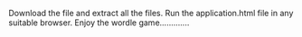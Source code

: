 Download the file and extract all the files.
Run the application.html file in any suitable browser.
Enjoy the wordle game.............
